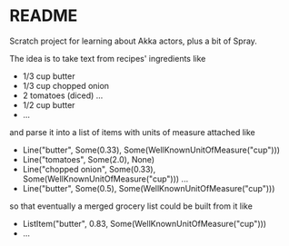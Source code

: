 # README #

Scratch project for learning about Akka actors, plus a bit of Spray.

The idea is to take text from recipes' ingredients like

* 1/3 cup butter
* 1/3 cup chopped onion
* 2 tomatoes (diced)
...
* 1/2 cup butter
* ...

and parse it into a list of items with units of measure attached like

* Line("butter", Some(0.33), Some(WellKnownUnitOfMeasure("cup")))
* Line("tomatoes", Some(2.0), None)
* Line("chopped onion", Some(0.33), Some(WellKnownUnitOfMeasure("cup")))
...
* Line("butter", Some(0.5), Some(WellKnownUnitOfMeasure("cup")))

so that eventually a merged grocery list could be built from it like

* ListItem("butter", 0.83, Some(WellKnownUnitOfMeasure("cup")))
* ...